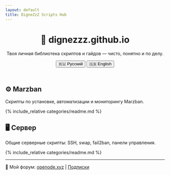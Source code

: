 ```yaml
---
layout: default
title: DigneZzZ Scripts Hub
---
```


<link rel="stylesheet" href="https://unpkg.com/simpledotcss/simple.min.css">

<header>
  <h1>🧠 dignezzz.github.io</h1>
  <p>Твоя личная библиотека скриптов и гайдов — чисто, понятно и по делу.</p>

  <div class="language-switcher" style="margin-top: 1em;">
      <button id="ru" class="active">🇷🇺 Русский</button>
      <button id="en">🇬🇧 English</button>
  </div>
</header>

<main>
  <!-- Категория: Marzban -->
  <section class="lang ru">
    <h2>⚙️ Marzban</h2>
    <p>Скрипты по установке, автоматизации и мониторингу Marzban.</p>
    {% include_relative categories/readme.md %}
  </section>
  <section class="lang en" style="display:none;">
    <h2>⚙️ Marzban</h2>
    <p>Scripts for Marzban installation, automation, and monitoring.</p>
    {% include_relative categories/readme.md %}
  </section>

  <!-- Категория: Сервер -->
  <section class="lang ru">
    <h2>🖥️ Сервер</h2>
    <p>Общие серверные скрипты: SSH, swap, fail2ban, панели управления.</p>
    {% include_relative categories/readme.md %}
  </section>
  <section class="lang en" style="display:none;">
    <h2>🖥️ Server</h2>
    <p>General server scripts: SSH, swap, fail2ban, control panels.</p>
    {% include_relative categories/readme.md %}
  </section>

  <!-- Форум и подписки -->
  <hr>
  <section class="lang ru">
    <p>🔗 Мой форум: <a href="https://openode.xyz">openode.xyz</a> | <a href="https://openode.xyz/subscriptions/">Подписки</a></p>
  </section>
  <section class="lang en" style="display:none;">
    <p>🔗 My forum: <a href="https://openode.xyz">openode.xyz</a> | <a href="https://openode.xyz/subscriptions/">Subscriptions</a></p>
  </section>
</main>

<script src="https://code.jquery.com/jquery-3.6.0.min.js"></script>
<script>
  $(function() {
    $('.language-switcher button').click(function() {
      const lang = $(this).attr('id');
      $('.lang').hide();
      $('.' + lang).show();
      $('.language-switcher button').removeClass('active');
      $(this).addClass('active');
    });
  });
</script>
